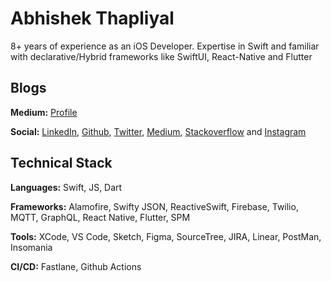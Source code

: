 # Abhishek Thapliyal

8+ years of experience as an iOS Developer.
Expertise in Swift and familiar with declarative/Hybrid frameworks like SwiftUI, React-Native and Flutter

## Blogs

**Medium:** [Profile](https://medium.com/@abhishekthapliyal)

**Social:** [LinkedIn](https://www.linkedin.com/in/abhishek-t-6887a08a), [Github](https://github.com/Abhishek9634), [Twitter](https://twitter.com/abhishek9A), [Medium](https://medium.com/@abhishekthapliyal), [Stackoverflow](https://stackoverflow.com/users/5589073/abhishek-thapliyal) and [Instagram](https://www.instagram.com/abhishek.thapliyal01)

## Technical Stack

**Languages:** Swift, JS, Dart

**Frameworks:** Alamofire, Swifty JSON, ReactiveSwift, Firebase, Twilio, MQTT, GraphQL,
React Native, Flutter, SPM

**Tools:** XCode, VS Code, Sketch, Figma, SourceTree, JIRA, Linear, PostMan, Insomania

**CI/CD:** Fastlane, Github Actions
